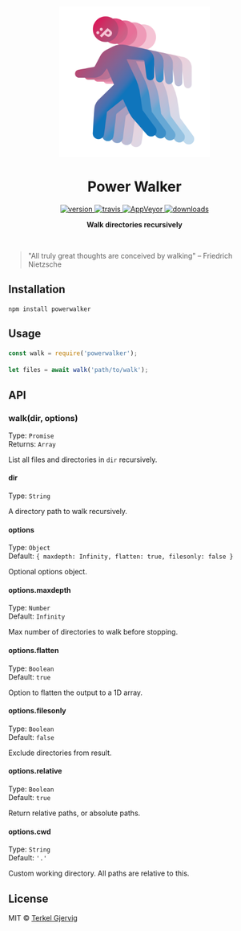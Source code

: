 <p align="center">
  <img src="https://github.com/terkelg/powerwalker/raw/master/powerwalker.png" alt="Power Walker" width="300" height="300" />
</p>

<h1 align="center">Power Walker</h1>

<p align="center">
  <a href="https://npmjs.org/package/powerwalker">
    <img src="https://img.shields.io/npm/v/powerwalker.svg" alt="version" />
  </a>
  <a href="https://travis-ci.org/terkelg/powerwalker">
    <img src="https://img.shields.io/travis/terkelg/powerwalker.svg" alt="travis" />
  </a>
  <a href="https://ci.appveyor.com/project/terkelg/powerwalker/branch/master">
    <img src="https://ci.appveyor.com/api/projects/status/qe8sm2c7mwm0hxud/branch/master?svg=true" alt="AppVeyor"/>
  </a>
  <a href="https://npmjs.org/package/powerwalker">
    <img src="https://img.shields.io/npm/dm/powerwalker.svg" alt="downloads" />
  </a>
</p>

<p align="center"><b>Walk directories recursively</b></p>

<br />


> "All truly great thoughts are conceived by walking"
> – Friedrich Nietzsche


## Installation

```
npm install powerwalker
```


## Usage

```js
const walk = require('powerwalker');

let files = await walk('path/to/walk');
```

## API


### walk(dir, options)

Type: `Promise`<br>
Returns: `Array`

List all files and directories in `dir` recursively.

#### dir

Type: `String`

A directory path to walk recursively.

#### options

Type: `Object`<br>
Default: `{ maxdepth: Infinity, flatten: true, filesonly: false }`

Optional options object.

#### options.maxdepth

Type: `Number`<br>
Default: `Infinity`

Max number of directories to walk before stopping.

#### options.flatten

Type: `Boolean`<br>
Default: `true`

Option to flatten the output to a 1D array.

#### options.filesonly

Type: `Boolean`<br>
Default: `false`

Exclude directories from result.

#### options.relative

Type: `Boolean`<br>
Default: `true`

Return relative paths, or absolute paths.

#### options.cwd

Type: `String`<br>
Default: `'.'`

Custom working directory. All paths are relative to this.


## License

MIT © [Terkel Gjervig](https://terkel.com)
